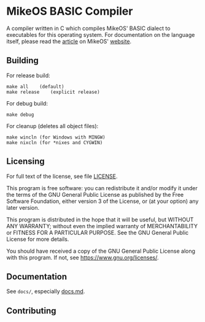 # MikeOS BASIC Compiler

A compiler written in C which compiles MikeOS' BASIC dialect to executables for
this operating system. For documentation on the language itself, please read the
[article](http://mikeos.sourceforge.net/handbook-appdev-basic.html) on MikeOS'
[website](http://mikeos.sourceforge.net/).

## Building

For release build:
```
make all 	(default)
make release	(explicit release)
```

For debug build:
```
make debug
```

For cleanup (deletes all object files):
```
make wincln	(for Windows with MINGW)
make nixcln	(for *nixes and CYGWIN)
```

## Licensing

For full text of the license, see file [LICENSE](LICENSE).

This program is free software: you can redistribute it and/or modify it under
the terms of the GNU General Public License as published by the Free Software
Foundation, either version 3 of the License, or (at your option) any later
version.

This program is distributed in the hope that it will be useful, but WITHOUT ANY
WARRANTY; without even the implied warranty of MERCHANTABILITY or FITNESS FOR A
PARTICULAR PURPOSE. See the GNU General Public License for more details.

You should have received a copy of the GNU General Public License along with
this program. If not, see <https://www.gnu.org/licenses/>.

## Documentation

See `docs/`, especially [docs.md](docs/docs.md).

## Contributing
